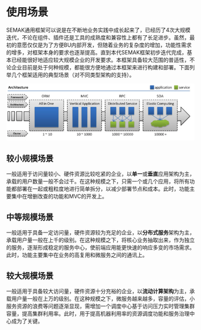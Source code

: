 # 使用场景

SEMAK通用框架可以说是在不断地业务实践中成长起来了，已经历了4次大规模迭代，不论在组件、插件还是工具的成熟度和兼容性上都有了长足进步。虽然，最初的意愿仅仅是为了方便BU内部开发，但随着业务的复杂度的增加，功能性需求的增多，对框架本身的要求也逐渐提高。直到本代SEMAK框架初步迭代完成，基本已经能很好地适应较大规模企业的开发要求。本框架具备较大范围的普适性，不论企业目前是处于何种规模，都能很方便地通过本框架来进行构建和部署。下面列举几个框架适用的典型场景（对不同类型架构的支持）。



![REQUIREMENT-828f8b7e](.assets/REQUIREMENT-828f8b7e.png)



## 较小规模场景

一般适用于访问量较小、硬件资源比较吃紧的企业，以**单一**或**垂直**应用架构为主，承载的用户数量一般不会过千。在这种规模之下，只需一个或几个应用，将所有功能都部署在一起或粗粒度地进行简单拆分，以减少部署节点和成本。此时，功能主要集中在增删改查的功能和MVC的开发上。



## 中等规模场景

一般适用于具备一定访问量，硬件资源较为充足的企业，以**分布式服务**架构为主，承载用户量一般在上千的级别。在这种规模之下，将核心业务抽取出来，作为独立的服务，逐渐形成稳定的服务中心，使前端应用能更快速的响应多变的市场需求。此时，功能主要集中在业务的高复用和微服务之间的通讯上。



## 较大规模场景

一般适用于具备较大访问量，硬件资源十分充裕的企业，以**流动计算架构**为主，承载用户量一般在上万的级别。在这种规模之下，微服务越来越多，容量的评估，小服务资源的浪费等问题逐渐显现，需增加一个调度中心基于访问压力实时管理集群容量，提高集群利用率。此时，用于提高机器利用率的资源调度功能和服务治理中心成为了关键。

